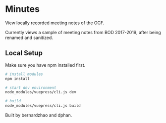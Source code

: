 # Minutes
View locally recorded meeting notes of the OCF.

Currently views a sample of meeting notes from BOD 2017-2019, after being renamed and sanitized.  

## Local Setup

Make sure you have npm installed first.

``` bash
# install modules
npm install

# start dev environment
node_modules/vuepress/cli.js dev

# build
node_modules/vuepress/cli.js build
```

Built by bernardzhao and dphan.